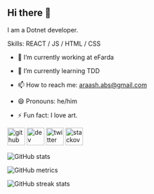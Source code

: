 ## Hi there 👋

I am a Dotnet developer.



Skills: REACT / JS / HTML / CSS



- 🔭 I’m currently working at eFarda 

- 🌱 I’m currently learning TDD 

- 📫 How to reach me: araash.abs@gmail.com 

- 😄 Pronouns: he/him 

- ⚡ Fun fact: I love art. 




[<img src='https://cdn.jsdelivr.net/npm/simple-icons@3.0.1/icons/github.svg' alt='github' height='40'>](https://github.com/arasheyn)  [<img src='https://cdn.jsdelivr.net/npm/simple-icons@3.0.1/icons/dev-dot-to.svg' alt='dev' height='40'>](https://dev.to/arasheyn)   [<img src='https://cdn.jsdelivr.net/npm/simple-icons@3.0.1/icons/twitter.svg' alt='twitter' height='40'>](https://twitter.com/arasheyn)  [<img src='https://cdn.jsdelivr.net/npm/simple-icons@3.0.1/icons/stackoverflow.svg' alt='stackoverflow' height='40'>](https://stackoverflow.com/users/arasheyn)  



![GitHub stats](https://github-readme-stats.vercel.app/api?username=arasheyn&show_icons=true&count_private=true&theme=tokyonight)



![GitHub metrics](https://metrics.lecoq.io/arasheyn)  



![GitHub streak stats](https://github-readme-streak-stats.herokuapp.com/?user=arasheyn)  
